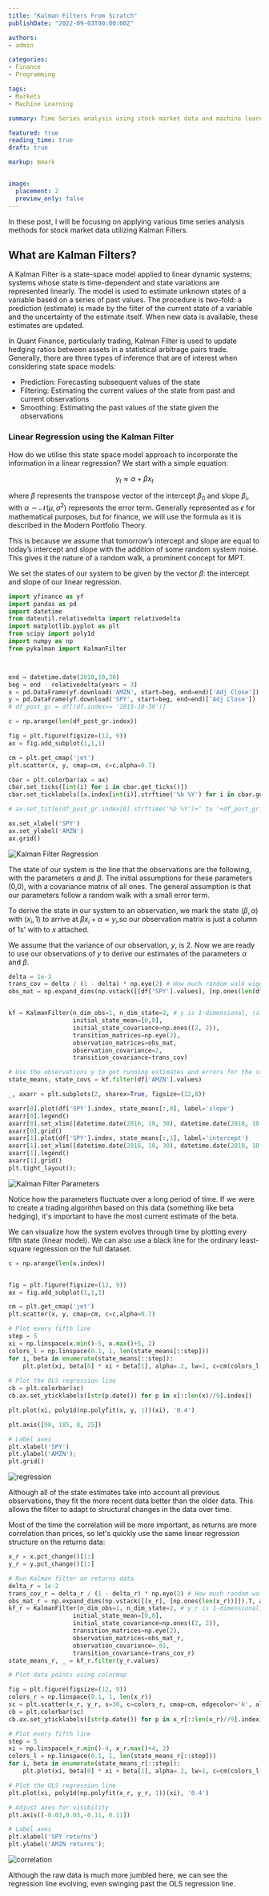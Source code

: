 ```yaml
---
title: "Kalman Filters From Scratch"
publishDate: "2022-09-03T00:00:00Z"

authors:
- admin

categories:
- Finance
- Programming

tags:
- Markets
- Machine Learning

summary: Time Series analysis using stock market data and machine learning.

featured: true
reading_time: true
draft: true

markup: mmark


image:
  placement: 2
  preview_only: false
---
```


In these post, I will be focusing on applying various time series analysis methods for stock market data utilizing Kalman Filters.

## What are Kalman Filters?

A Kalman Filter is a state-space model applied to linear dynamic systems; systems whose state is time-dependent and state variations are represented linearly. The model is used to estimate unknown states of a variable based on a series of past values. The procedure is two-fold: a prediction (estimate) is made by the filter of the current state of a variable and the uncertainty of the estimate itself. When new data is available, these estimates are updated.

In Quant Finance, particularly trading, Kalman Filter is used to update hedging ratios between assets in a statistical arbitrage pairs trade. Generally, there are three types of inference that are of interest when considering state space models:

* Prediction: Forecasting subsequent values of the state
* Filtering: Estimating the current values of the state from past and current observations
* Smoothing: Estimating the past values of the state given the observations

### Linear Regression using the Kalman Filter

How do we utilise this state space model approach to incorporate the information in a linear regression? We start with a simple equation:

$$
y_{t}\approx\alpha+\beta x_{t} 
$$

where $\beta$ represents the transpose vector of the intercept $\beta_{0}$ and slope $\beta_{i}$, with $\alpha \sim \mathcal{N}(\mu, \sigma^{2})$ represents the error term. Generally represented as $\epsilon$ for mathematical purposes, but for finance, we will use the formula as it is described in the Modern Portfolio Theory.

This is because we assume that tomorrow’s intercept and slope are equal to today’s intercept and slope with the addition of some random system noise. This gives it the nature of a random walk, a prominent concept for MPT.

We set the states of our system to be given by the vector $\beta$: the intercept and slope of our linear regression.

```python
import yfinance as yf
import pandas as pd
import datetime
from dateutil.relativedelta import relativedelta
import matplotlib.pyplot as plt
from scipy import poly1d
import numpy as np
from pykalman import KalmanFilter



end = datetime.date(2018,10,30)
beg = end - relativedelta(years = 3)
x = pd.DataFrame(yf.download('AMZN', start=beg, end=end)['Adj Close'])
y = pd.DataFrame(yf.download('SPY', start=beg, end=end)['Adj Close'])
# df_post_gr = df[(df.index>= '2015-10-30')]

c = np.arange(len(df_post_gr.index))

fig = plt.figure(figsize=(12, 9))
ax = fig.add_subplot(1,1,1)

cm = plt.get_cmap('jet')
plt.scatter(x, y, cmap=cm, c=c,alpha=0.7)

cbar = plt.colorbar(ax = ax)
cbar.set_ticks([int(i) for i in cbar.get_ticks()])
cbar.set_ticklabels([x.index[int(i)].strftime('%b %Y') for i in cbar.get_ticks()[:9]])

# ax.set_title(df_post_gr.index[0].strftime('%b %Y')+' to '+df_post_gr.index[-1].strftime('%B %Y'))

ax.set_xlabel('SPY')
ax.set_ylabel('AMZN')
ax.grid()
```
![Kalman Filter Regression](kfregression.png)

The state of our system is the line that the observations are the following, with the parameters $\alpha$ and $\beta$. The initial assumptions for these parameters (0,0), with a covariance matrix of all ones. The general assumption is that our parameters follow a random walk with a small error term.

To derive the state in our system to an observation, we mark the state $(\beta, \alpha)$ with $(x_{i},1)$ to arrive at $\beta x_{i} + \alpha \approx y_{i}$,so our observation matrix is just a column of 1s' with to $x$ attached.

We assume that the variance of our observation, $y$, is 2. Now we are ready to use our observations of $y$ to derive our estimates of the parameters $\alpha$ and $\beta$.

```python
delta = 1e-3
trans_cov = delta / (1 - delta) * np.eye(2) # How much random walk wiggles
obs_mat = np.expand_dims(np.vstack([[df['SPY'].values], [np.ones(len(df['SPY'].values))]]).T, axis=1)


kf = KalmanFilter(n_dim_obs=1, n_dim_state=2, # y is 1-dimensional, (alpha, beta) is 2-dimensional
                  initial_state_mean=[0,0],
                  initial_state_covariance=np.ones((2, 2)),
                  transition_matrices=np.eye(2),
                  observation_matrices=obs_mat,
                  observation_covariance=2,
                  transition_covariance=trans_cov)

# Use the observations y to get running estimates and errors for the state parameters
state_means, state_covs = kf.filter(df['AMZN'].values)

_, axarr = plt.subplots(2, sharex=True, figsize=(12,8))

axarr[0].plot(df['SPY'].index, state_means[:,0], label='slope')
axarr[0].legend()
axarr[0].set_xlim([datetime.date(2016, 10, 30), datetime.date(2018, 10, 29)])
axarr[0].grid()
axarr[1].plot(df['SPY'].index, state_means[:,1], label='intercept')
axarr[1].set_xlim([datetime.date(2016, 10, 30), datetime.date(2018, 10, 29)])
axarr[1].legend()
axarr[1].grid()
plt.tight_layout();
```

![Kalman Filter Parameters](kfparameters.png)

Notice how the parameters fluctuate over a long period of time.  If we were to create a trading algorithm based on this data (something like beta hedging), it's important to have the most current estimate of the beta.

We can visualize how the system evolves through time by plotting every fifth state (linear model). We can also use a black line for the ordinary least-square regression on the full dataset.

```python
c = np.arange(len(x.index))


fig = plt.figure(figsize=(12, 9))
ax = fig.add_subplot(1,1,1)

cm = plt.get_cmap('jet')
plt.scatter(x, y, cmap=cm, c=c,alpha=0.7)

# Plot every fifth line
step = 5
xi = np.linspace(x.min()-5, x.max()+5, 2)
colors_l = np.linspace(0.1, 1, len(state_means[::step]))
for i, beta in enumerate(state_means[::step]):
    plt.plot(xi, beta[0] * xi + beta[1], alpha=.2, lw=1, c=cm(colors_l[i]))
    
# Plot the OLS regression line
cb = plt.colorbar(sc)
cb.ax.set_yticklabels([str(p.date()) for p in x[::len(x)//9].index])

plt.plot(xi, poly1d(np.polyfit(x, y, 1))(xi), '0.4')

plt.axis([98, 185, 8, 25])

# Label axes
plt.xlabel('SPY')
plt.ylabel('AMZN');
plt.grid()
```
![regression](regression.png)

Although all of the state estimates take into account all previous observations, they fit the more recent data better than the older data. This allows the filter to adapt to structural changes in the data over time.

Most of the time the correlation will be more important, as returns are more correlation than prices, so let's quickly use the same linear regression structure on the returns data:

```python
x_r = x.pct_change()[1:]
y_r = y.pct_change()[1:]

# Run Kalman filter on returns data
delta_r = 1e-2
trans_cov_r = delta_r / (1 - delta_r) * np.eye(2) # How much random walk wiggles
obs_mat_r = np.expand_dims(np.vstack([[x_r], [np.ones(len(x_r))]]).T, axis=1)
kf_r = KalmanFilter(n_dim_obs=1, n_dim_state=2, # y_r is 1-dimensional, (alpha, beta) is 2-dimensional
                  initial_state_mean=[0,0],
                  initial_state_covariance=np.ones((2, 2)),
                  transition_matrices=np.eye(2),
                  observation_matrices=obs_mat_r,
                  observation_covariance=.01,
                  transition_covariance=trans_cov_r)
state_means_r, _ = kf_r.filter(y_r.values)

# Plot data points using colormap

fig = plt.figure(figsize=(12, 9))
colors_r = np.linspace(0.1, 1, len(x_r))
sc = plt.scatter(x_r, y_r, s=30, c=colors_r, cmap=cm, edgecolor='k', alpha=0.7)
cb = plt.colorbar(sc)
cb.ax.set_yticklabels([str(p.date()) for p in x_r[::len(x_r)//9].index])

# Plot every fifth line
step = 5
xi = np.linspace(x_r.min()-4, x_r.max()+4, 2)
colors_l = np.linspace(0.1, 1, len(state_means_r[::step]))
for i, beta in enumerate(state_means_r[::step]):
    plt.plot(xi, beta[0] * xi + beta[1], alpha=.2, lw=1, c=cm(colors_l[i]))

# Plot the OLS regression line
plt.plot(xi, poly1d(np.polyfit(x_r, y_r, 1))(xi), '0.4')

# Adjust axes for visibility
plt.axis([-0.03,0.03,-0.11, 0.11])

# Label axes
plt.xlabel('SPY returns')
plt.ylabel('AMZN returns');

```

![correlation](correlation.png)

Although the raw data is much more jumbled here, we can see the regression line evolving, even swinging past the OLS regression line.